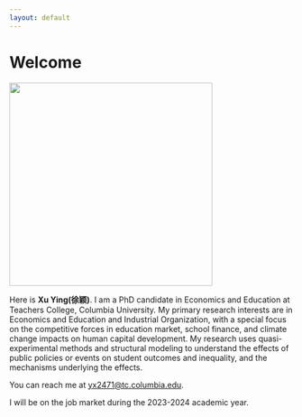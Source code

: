 ```yaml
---
layout: default
---
```


# Welcome

<img src="https://xuying0506.github.io/ying.JPG" class="floatpic" width="360" height="360">

Here is **Xu Ying(徐颖)**.
I am a PhD candidate in Economics and Education at Teachers College, Columbia University. My primary research interests are in Economics and Education and Industrial Organization, with a special focus on the competitive forces in education market, school finance, and climate change impacts on human capital development. My research uses quasi-experimental methods and structural modeling to understand the effects of public policies or events on student outcomes and inequality, and the mechanisms underlying the effects.

You can reach me at yx2471@tc.columbia.edu.

I will be on the job market during the 2023-2024 academic year.


<br>


